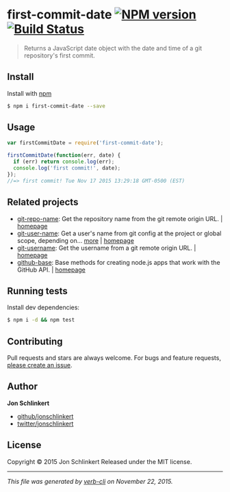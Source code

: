 # first-commit-date [![NPM version](https://badge.fury.io/js/first-commit-date.svg)](http://badge.fury.io/js/first-commit-date)  [![Build Status](https://travis-ci.org/jonschlinkert/first-commit-date.svg)](https://travis-ci.org/jonschlinkert/first-commit-date)

> Returns a JavaScript date object with the date and time of a git repository's first commit.

## Install

Install with [npm](https://www.npmjs.com/)

```sh
$ npm i first-commit-date --save
```

## Usage

```js
var firstCommitDate = require('first-commit-date');

firstCommitDate(function(err, date) {
  if (err) return console.log(err);
  console.log('first commit!', date);
});
//=> first commit! Tue Nov 17 2015 13:29:18 GMT-0500 (EST)
```

## Related projects

* [git-repo-name](https://www.npmjs.com/package/git-repo-name): Get the repository name from the git remote origin URL. | [homepage](https://github.com/jonschlinkert/git-repo-name)
* [git-user-name](https://www.npmjs.com/package/git-user-name): Get a user's name from git config at the project or global scope, depending on… [more](https://www.npmjs.com/package/git-user-name) | [homepage](https://github.com/jonschlinkert/git-user-name)
* [git-username](https://www.npmjs.com/package/git-username): Get the username from a git remote origin URL. | [homepage](https://github.com/jonschlinkert/git-username)
* [github-base](https://www.npmjs.com/package/github-base): Base methods for creating node.js apps that work with the GitHub API. | [homepage](https://github.com/jonschlinkert/github-base)

## Running tests

Install dev dependencies:

```sh
$ npm i -d && npm test
```

## Contributing

Pull requests and stars are always welcome. For bugs and feature requests, [please create an issue](https://github.com/jonschlinkert/first-commit-date/issues/new).

## Author

**Jon Schlinkert**

+ [github/jonschlinkert](https://github.com/jonschlinkert)
+ [twitter/jonschlinkert](http://twitter.com/jonschlinkert)

## License

Copyright © 2015 Jon Schlinkert
Released under the MIT license.

***

_This file was generated by [verb-cli](https://github.com/assemble/verb-cli) on November 22, 2015._